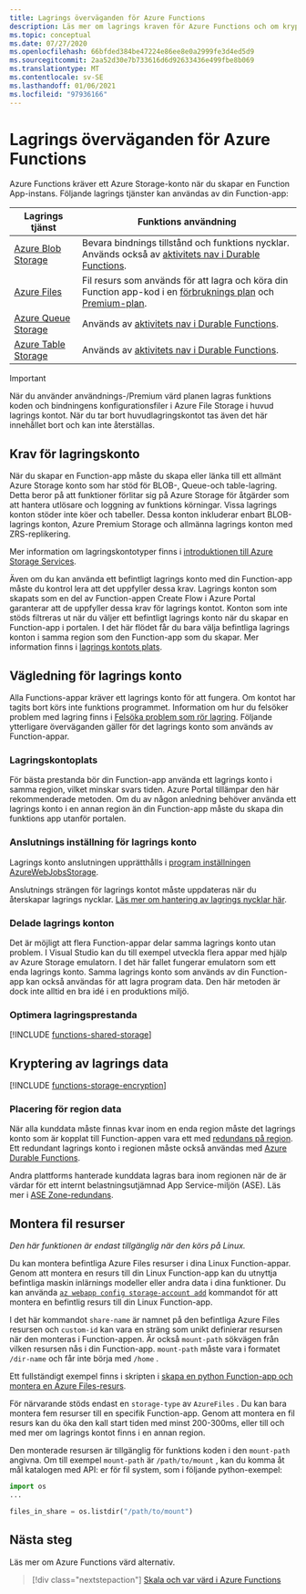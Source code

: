 ```yaml
---
title: Lagrings överväganden för Azure Functions
description: Läs mer om lagrings kraven för Azure Functions och om kryptering av lagrade data.
ms.topic: conceptual
ms.date: 07/27/2020
ms.openlocfilehash: 66bfded384be47224e86ee8e0a2999fe3d4ed5d9
ms.sourcegitcommit: 2aa52d30e7b733616d6d92633436e499fbe8b069
ms.translationtype: MT
ms.contentlocale: sv-SE
ms.lasthandoff: 01/06/2021
ms.locfileid: "97936166"
---
```

# <a name="storage-considerations-for-azure-functions"></a>Lagrings överväganden för Azure Functions

Azure Functions kräver ett Azure Storage-konto när du skapar en Function App-instans. Följande lagrings tjänster kan användas av din Function-app:


|Lagrings tjänst  | Funktions användning  |
|---------|---------|
| [Azure Blob Storage](../storage/blobs/storage-blobs-introduction.md)     | Bevara bindnings tillstånd och funktions nycklar.  <br/>Används också av [aktivitets nav i Durable Functions](durable/durable-functions-task-hubs.md). |
| [Azure Files](../storage/files/storage-files-introduction.md)  | Fil resurs som används för att lagra och köra din Function app-kod i en [förbruknings plan](consumption-plan.md) och [Premium-plan](functions-premium-plan.md). |
| [Azure Queue Storage](../storage/queues/storage-queues-introduction.md)     | Används av [aktivitets nav i Durable Functions](durable/durable-functions-task-hubs.md).   |
| [Azure Table Storage](../storage/tables/table-storage-overview.md)  |  Används av [aktivitets nav i Durable Functions](durable/durable-functions-task-hubs.md).       |

> [!IMPORTANT]
> När du använder användnings-/Premium värd planen lagras funktions koden och bindningens konfigurationsfiler i Azure File Storage i huvud lagrings kontot. När du tar bort huvudlagringskontot tas även det här innehållet bort och kan inte återställas.

## <a name="storage-account-requirements"></a>Krav för lagringskonto

När du skapar en Function-app måste du skapa eller länka till ett allmänt Azure Storage konto som har stöd för BLOB-, Queue-och table-lagring. Detta beror på att funktioner förlitar sig på Azure Storage för åtgärder som att hantera utlösare och loggning av funktions körningar. Vissa lagrings konton stöder inte köer och tabeller. Dessa konton inkluderar enbart BLOB-lagrings konton, Azure Premium Storage och allmänna lagrings konton med ZRS-replikering.

Mer information om lagringskontotyper finns i [introduktionen till Azure Storage Services](../storage/common/storage-introduction.md#core-storage-services). 

Även om du kan använda ett befintligt lagrings konto med din Function-app måste du kontrol lera att det uppfyller dessa krav. Lagrings konton som skapats som en del av Function-appen Create Flow i Azure Portal garanterar att de uppfyller dessa krav för lagrings kontot. Konton som inte stöds filtreras ut när du väljer ett befintligt lagrings konto när du skapar en Function-app i portalen. I det här flödet får du bara välja befintliga lagrings konton i samma region som den Function-app som du skapar. Mer information finns i [lagrings kontots plats](#storage-account-location).

<!-- JH: Does using a Premium Storage account improve perf? -->

## <a name="storage-account-guidance"></a>Vägledning för lagrings konto

Alla Functions-appar kräver ett lagrings konto för att fungera. Om kontot har tagits bort körs inte funktions programmet. Information om hur du felsöker problem med lagring finns i [Felsöka problem som rör lagring](functions-recover-storage-account.md). Följande ytterligare överväganden gäller för det lagrings konto som används av Function-appar.

### <a name="storage-account-location"></a>Lagringskontoplats

För bästa prestanda bör din Function-app använda ett lagrings konto i samma region, vilket minskar svars tiden. Azure Portal tillämpar den här rekommenderade metoden. Om du av någon anledning behöver använda ett lagrings konto i en annan region än din Function-app måste du skapa din funktions app utanför portalen. 

### <a name="storage-account-connection-setting"></a>Anslutnings inställning för lagrings konto

Lagrings konto anslutningen upprätthålls i [program inställningen AzureWebJobsStorage](./functions-app-settings.md#azurewebjobsstorage). 

Anslutnings strängen för lagrings kontot måste uppdateras när du återskapar lagrings nycklar. [Läs mer om hantering av lagrings nycklar här](../storage/common/storage-account-create.md).

### <a name="shared-storage-accounts"></a>Delade lagrings konton

Det är möjligt att flera Function-appar delar samma lagrings konto utan problem. I Visual Studio kan du till exempel utveckla flera appar med hjälp av Azure Storage emulatorn. I det här fallet fungerar emulatorn som ett enda lagrings konto. Samma lagrings konto som används av din Function-app kan också användas för att lagra program data. Den här metoden är dock inte alltid en bra idé i en produktions miljö.

### <a name="optimize-storage-performance"></a>Optimera lagringsprestanda

[!INCLUDE [functions-shared-storage](../../includes/functions-shared-storage.md)]

## <a name="storage-data-encryption"></a>Kryptering av lagrings data

[!INCLUDE [functions-storage-encryption](../../includes/functions-storage-encryption.md)]

### <a name="in-region-data-residency"></a>Placering för region data

När alla kunddata måste finnas kvar inom en enda region måste det lagrings konto som är kopplat till Function-appen vara ett med [redundans på region](../storage/common/storage-redundancy.md). Ett redundant lagrings konto i regionen måste också användas med [Azure Durable Functions](./durable/durable-functions-perf-and-scale.md#storage-account-selection).

Andra plattforms hanterade kunddata lagras bara inom regionen när de är värdar för ett internt belastningsutjämnad App Service-miljön (ASE). Läs mer i [ASE Zone-redundans](../app-service/environment/zone-redundancy.md#in-region-data-residency).

## <a name="mount-file-shares"></a>Montera fil resurser

_Den här funktionen är endast tillgänglig när den körs på Linux._ 

Du kan montera befintliga Azure Files resurser i dina Linux Function-appar. Genom att montera en resurs till din Linux Function-app kan du utnyttja befintliga maskin inlärnings modeller eller andra data i dina funktioner. Du kan använda [`az webapp config storage-account add`](/cli/azure/webapp/config/storage-account#az-webapp-config-storage-account-add) kommandot för att montera en befintlig resurs till din Linux Function-app. 

I det här kommandot `share-name` är namnet på den befintliga Azure Files resursen och `custom-id` kan vara en sträng som unikt definierar resursen när den monteras i Function-appen. Är också `mount-path` sökvägen från vilken resursen nås i din Function-app. `mount-path` måste vara i formatet `/dir-name` och får inte börja med `/home` .

Ett fullständigt exempel finns i skripten i [skapa en python Function-app och montera en Azure Files-resurs](scripts/functions-cli-mount-files-storage-linux.md). 

För närvarande stöds endast en `storage-type` av `AzureFiles` . Du kan bara montera fem resurser till en specifik Function-app. Genom att montera en fil resurs kan du öka den kall start tiden med minst 200-300ms, eller till och med mer om lagrings kontot finns i en annan region.

Den monterade resursen är tillgänglig för funktions koden i den `mount-path` angivna. Om till exempel `mount-path` är `/path/to/mount` , kan du komma åt mål katalogen med API: er för fil system, som i följande python-exempel:

```python
import os
...

files_in_share = os.listdir("/path/to/mount")
```

## <a name="next-steps"></a>Nästa steg

Läs mer om Azure Functions värd alternativ.

> [!div class="nextstepaction"]
> [Skala och var värd i Azure Functions](functions-scale.md)
